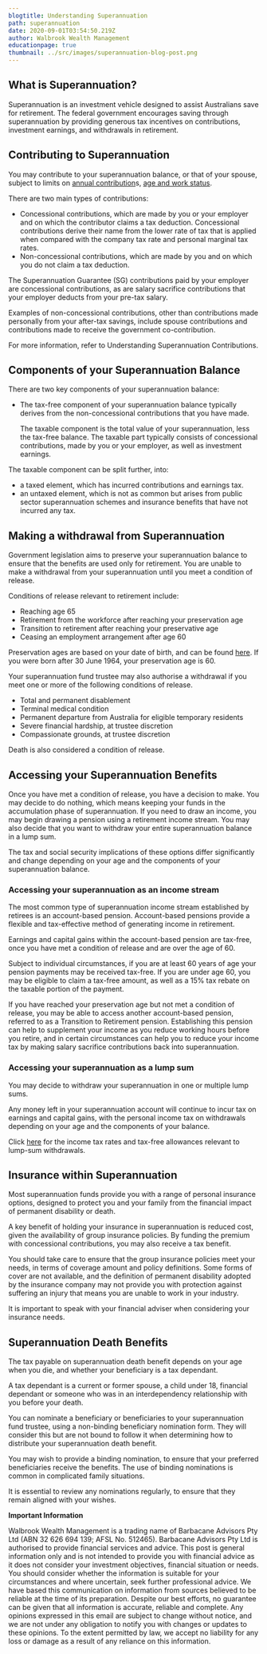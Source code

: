 ```yaml
---
blogtitle: Understanding Superannuation
path: superannuation
date: 2020-09-01T03:54:50.219Z
author: Walbrook Wealth Management
educationpage: true
thumbnail: ../src/images/superannuation-blog-post.png
---
```

## **What is Superannuation?**

Superannuation is an investment vehicle designed to assist Australians save for retirement. The federal government encourages saving through superannuation by providing generous tax incentives on contributions, investment earnings, and withdrawals in retirement.

## **Contributing to Superannuation**

You may contribute to your superannuation balance, or that of your spouse, subject to limits on [annual contribution](https://www.ato.gov.au/rates/key-superannuation-rates-and-thresholds/?anchor=Contributionscaps#Contributionscaps)s, [age and work status](https://www.ato.gov.au/Individuals/Super/In-detail/Growing-your-super/Claiming-deductions-for-personal-super-contributions/?page=2#Agerestrictions).

There are two main types of contributions:

* Concessional contributions, which are made by you or your employer and on which the contributor claims a tax deduction. Concessional contributions derive their name from the lower rate of tax that is applied when compared with the company tax rate and personal marginal tax rates.
* Non-concessional contributions, which are made by you and on which you do not claim a tax deduction.

The Superannuation Guarantee (SG) contributions paid by your employer are concessional contributions, as are salary sacrifice contributions that your employer deducts from your pre-tax salary.

Examples of non-concessional contributions, other than contributions made personally from your after-tax savings, include spouse contributions and contributions made to receive the government co-contribution.

For more information, refer to Understanding Superannuation Contributions.

## Components of your Superannuation Balance

There are two key components of your superannuation balance:

* The tax-free component of your superannuation balance typically derives from the non-concessional contributions that you have made.

  The taxable component is the total value of your superannuation, less the tax-free balance. The taxable part typically consists of concessional contributions, made by you or your employer, as well as investment earnings.

The taxable component can be split further, into:

* a taxed element, which has incurred contributions and earnings tax.
* an untaxed element, which is not as common but arises from public sector superannuation schemes and insurance benefits that have not incurred any tax.

## Making a withdrawal from Superannuation

Government legislation aims to preserve your superannuation balance to ensure that the benefits are used only for retirement. You are unable to make a withdrawal from your superannuation until you meet a condition of release.

Conditions of release relevant to retirement include:

* Reaching age 65
* Retirement from the workforce after reaching your preservation age
* Transition to retirement after reaching your preservative age
* Ceasing an employment arrangement after age 60

Preservation ages are based on your date of birth, and can be found [here](https://www.ato.gov.au/rates/key-superannuation-rates-and-thresholds/?page=11). If you were born after 30 June 1964, your preservation age is 60.

Your superannuation fund trustee may also authorise a withdrawal if you meet one or more of the following conditions of release.

* Total and permanent disablement
* Terminal medical condition
* Permanent departure from Australia for eligible temporary residents
* Severe financial hardship, at trustee discretion
* Compassionate grounds, at trustee discretion

Death is also considered a condition of release.

## Accessing your Superannuation Benefits

Once you have met a condition of release, you have a decision to make. You may decide to do nothing, which means keeping your funds in the accumulation phase of superannuation. If you need to draw an income, you may begin drawing a pension using a retirement income stream. You may also decide that you want to withdraw your entire superannuation balance in a lump sum.

The tax and social security implications of these options differ significantly and change depending on your age and the components of your superannuation balance.

### Accessing your superannuation as an income stream

The most common type of superannuation income stream established by retirees is an account-based pension. Account-based pensions provide a flexible and tax-effective method of generating income in retirement.

Earnings and capital gains within the account-based pension are tax-free, once you have met a condition of release and are over the age of 60.

Subject to individual circumstances, if you are at least 60 years of age your pension payments may be received tax-free. If you are under age 60, you may be eligible to claim a tax-free amount, as well as a 15% tax rebate on the taxable portion of the payment.

If you have reached your preservation age but not met a condition of release, you may be able to access another account-based pension, referred to as a Transition to Retirement pension. Establishing this pension can help to supplement your income as you reduce working hours before you retire, and in certain circumstances can help you to reduce your income tax by making salary sacrifice contributions back into superannuation.

### Accessing your superannuation as a lump sum

You may decide to withdraw your superannuation in one or multiple lump sums.

Any money left in your superannuation account will continue to incur tax on earnings and capital gains, with the personal income tax on withdrawals depending on your age and the components of your balance.

Click [here](https://www.ato.gov.au/Individuals/Super/In-detail/Withdrawing-and-using-your-super/Withdrawing-your-super-and-paying-tax/?anchor=Howtaxappliestoyoursuper#Howtaxappliestoyoursuper) for the income tax rates and tax-free allowances relevant to lump-sum withdrawals.

## Insurance within Superannuation

Most superannuation funds provide you with a range of personal insurance options, designed to protect you and your family from the financial impact of permanent disability or death.

A key benefit of holding your insurance in superannuation is reduced cost, given the availability of group insurance policies. By funding the premium with concessional contributions, you may also receive a tax benefit.

You should take care to ensure that the group insurance policies meet your needs, in terms of coverage amount and policy definitions. Some forms of cover are not available, and the definition of permanent disability adopted by the insurance company may not provide you with protection against suffering an injury that means you are unable to work in your industry.

It is important to speak with your financial adviser when considering your insurance needs.

## Superannuation Death Benefits

The tax payable on superannuation death benefit depends on your age when you die, and whether your beneficiary is a tax dependant.

A tax dependant is a current or former spouse, a child under 18, financial dependant or someone who was in an interdependency relationship with you before your death.

You can nominate a beneficiary or beneficiaries to your superannuation fund trustee, using a non-binding beneficiary nomination form. They will consider this but are not bound to follow it when determining how to distribute your superannuation death benefit.  

You may wish to provide a binding nomination, to ensure that your preferred beneficiaries receive the benefits.  The use of binding nominations is common in complicated family situations.

It is essential to review any nominations regularly, to ensure that they remain aligned with your wishes.

**Important Information**

Walbrook Wealth Management is a trading name of Barbacane Advisors Pty Ltd (ABN 32 626 694 139; AFSL No. 512465). Barbacane Advisors Pty Ltd is authorised to provide financial services and advice. This post is general information only and is not intended to provide you with financial advice as it does not consider your investment objectives, financial situation or needs.  You should consider whether the information is suitable for your circumstances and where uncertain, seek further professional advice. We have based this communication on information from sources believed to be reliable at the time of its preparation. Despite our best efforts, no guarantee can be given that all information is accurate, reliable and complete. Any opinions expressed in this email are subject to change without notice, and we are not under any obligation to notify you with changes or updates to these opinions. To the extent permitted by law, we accept no liability for any loss or damage as a result of any reliance on this information.